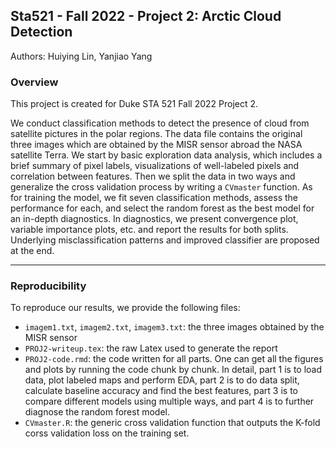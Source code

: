 Sta521 - Fall 2022 - Project 2: Arctic Cloud Detection
--------
Authors: Huiying Lin, Yanjiao Yang

### Overview

This project is created for Duke STA 521 Fall 2022 Project 2. 

We conduct classification methods to detect the presence of cloud from satellite pictures in the polar regions. The data file contains the original three images which are obtained by the MISR sensor abroad the NASA satellite Terra. We start by basic exploration data analysis, which includes a brief summary of pixel labels, visualizations of well-labeled pixels and correlation between features. Then we split the data in two ways and generalize the cross validation process by writing a `CVmaster` function. As for training the model, we fit seven classification methods, assess the performance for each, and select the random forest as the best model for an in-depth diagnostics. In diagnostics, we present convergence plot, variable importance plots, etc. and report the results for both splits. Underlying misclassification patterns and improved classifier are proposed at the end.

---
### Reproducibility
To reproduce our results, we provide the following files:  

* `imagem1.txt`, `imagem2.txt`, `imagem3.txt`: the three images obtained by the MISR sensor
* `PROJ2-writeup.tex`: the raw Latex used to generate the report  
* `PROJ2-code.rmd`: the code written for all parts. One can get all the figures and plots by running the code chunk by chunk. In detail, part 1 is to load data, plot labeled maps and perform EDA, part 2 is to do data split, calculate baseline accuracy and find the best features, part 3 is to compare different models using multiple ways, and part 4 is to further diagnose the random forest model.  
* `CVmaster.R`: the generic cross validation function that outputs the K-fold corss validation loss on the training set.  
